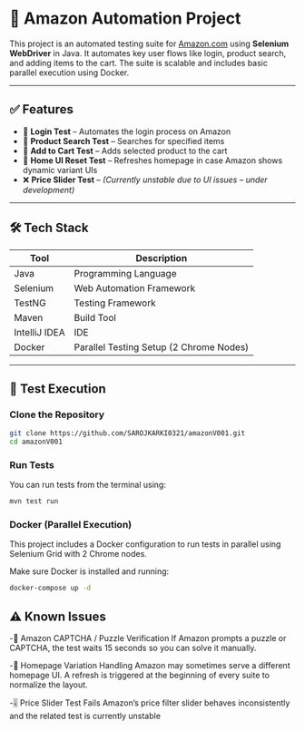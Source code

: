 # 🛒 Amazon Automation Project

This project is an automated testing suite for [Amazon.com](https://www.amazon.com) using **Selenium WebDriver** in Java. It automates key user flows like login, product search, and adding items to the cart. The suite is scalable and includes basic parallel execution using Docker.

---

## ✅ Features

- 🔐 **Login Test** – Automates the login process on Amazon
- 🔎 **Product Search Test** – Searches for specified items
- 🛒 **Add to Cart Test** – Adds selected product to the cart
- 🔁 **Home UI Reset Test** – Refreshes homepage in case Amazon shows dynamic variant UIs
- ❌ **Price Slider Test** – *(Currently unstable due to UI issues – under development)*

---

## 🛠️ Tech Stack

| Tool         | Description                     |
|--------------|---------------------------------|
| Java         | Programming Language            |
| Selenium     | Web Automation Framework        |
| TestNG       | Testing Framework               |
| Maven        | Build Tool                      |
| IntelliJ IDEA| IDE                             |
| Docker       | Parallel Testing Setup (2 Chrome Nodes) |

---

## 🧪 Test Execution

### Clone the Repository

```bash
git clone https://github.com/SAROJKARKI0321/amazonV001.git
cd amazonV001
```
### Run Tests
You can run tests from the terminal using:
```bash
mvn test run
```
### Docker (Parallel Execution)
This project includes a Docker configuration to run tests in parallel using Selenium Grid with 2 Chrome nodes.

Make sure Docker is installed and running:
```bash
docker-compose up -d
```

## ⚠️ Known Issues
-🧩 Amazon CAPTCHA / Puzzle Verification
If Amazon prompts a puzzle or CAPTCHA, the test waits 15 seconds so you can solve it manually.

-🔁 Homepage Variation Handling
Amazon may sometimes serve a different homepage UI. A refresh is triggered at the beginning of every suite to normalize the layout.

-🎚️ Price Slider Test Fails
Amazon’s price filter slider behaves inconsistently and the related test is currently unstable
